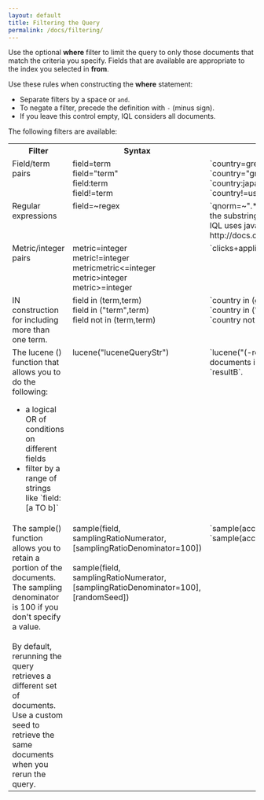 ```yaml
---
layout: default
title: Filtering the Query
permalink: /docs/filtering/
---
```


Use the optional **where** filter to limit the query to only those documents that match the criteria you specify. Fields that are available are appropriate to the index you selected in **from**. 

Use these rules when constructing the **where** statement:

- Separate filters by a space or `and`.
- To negate a filter, precede the definition with `-` (minus sign).
- If you leave this control empty, IQL considers all documents. 

The following filters are available:
<table>
  <tr>
    <th>Filter</th>
    <th>Syntax</th>
    <th>Examples</th>
  </tr>
  <tr>
    <td valign="top">Field/term pairs</td>
    <td valign="top">field=term<br>field="term"<br>field:term<br>field!=term</td>
    <td valign="top"> `country=greatbritain`<br>`country="great britain"`<br>`country:japan`<br>`country!=us` </td>
  </tr>
  <tr>
    <td valign="top">Regular expressions</td>
    <td valign="top">field=~regex</td>
    <td valign="top">`qnorm=~".*online marketing.*"` returns the top queries that contain the substring `online marketing`. <br>IQL uses java 7 syntax, referenced here: http://docs.oracle.com/javase/7/docs/api/java/util/regex/Pattern.html</td>
  </tr>
  <tr>
    <td valign="top">Metric/integer pairs</td>
   <td valign="top">metric=integer<br>metric!=integer<br>metric<integer<br>metric<=integer<br>metric>integer<br>metric>=integer</td>
    <td valign="top">`clicks+applies>5`</td>
  </tr>
  <tr>
    <td valign="top">IN construction for including more than one term. </td>
    <td valign="top">field in (term,term)<br>field in ("term",term) <br>field not in (term,term)</td>
    <td valign="top">`country in (greatbritain,france)`<br>`country in ("great britain",france)`<br>`country not in (canada,us,germany)`</td>
  </tr>
  <tr>
    <td valign="top">The lucene () function that allows you to do the following: 
        <ul><li>a logical OR of conditions on different fields</li>
        <li>filter by a range of strings like `field:[a TO b]`</li></ul></td>
    <td valign="top">lucene("luceneQueryStr")</td>
    <td valign="top">`lucene("(-resultA:0) OR (-resultB:0)")` returns the number of documents in the index that result in at least one `resultA` or one `resultB`.</td>
  </tr>
  <tr>
    <td valign="top">The sample() function allows you to retain a portion of the documents. The sampling denominator is 100 if you don't specify a value. <br><br>By default, rerunning the query retrieves a different set of documents. Use a custom seed to retrieve the same documents when you rerun the query.</td>
    <td valign="top">sample(field, samplingRatioNumerator, [samplingRatioDenominator=100])<br><br>sample(field, samplingRatioNumerator, [samplingRatioDenominator=100], [randomSeed])</td>
    <td valign="top">`sample(accountid, 1)` returns 1% of account IDs. `sample(accountid, 1, 1000)` returns .1% of account IDs.</td>
  </tr>
</table>


